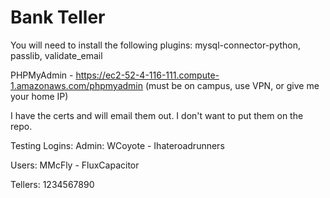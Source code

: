 # Bank Teller 

You will need to install the following plugins: mysql-connector-python, passlib, validate_email

PHPMyAdmin - https://ec2-52-4-116-111.compute-1.amazonaws.com/phpmyadmin (must be on campus, use VPN, or give me your home IP)

I have the certs and will email them out.  I don't want to put them on the repo.

Testing Logins:
Admin:
WCoyote - Ihateroadrunners

Users:
MMcFly - FluxCapacitor

Tellers:
1234567890